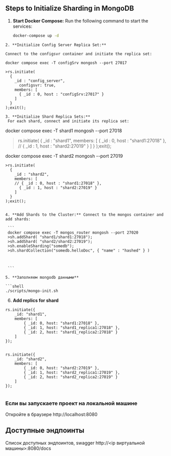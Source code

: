 
## Steps to Initialize Sharding in MongoDB

1. **Start Docker Compose:**
   Run the following command to start the services:
   ```bash
   docker-compose up -d
  ```
2. **Initialize Config Server Replica Set:**

  Connect to the configsvr container and initiate the replica set:

  ```
    docker compose exec -T configSrv mongosh --port 27017

    >rs.initiate(
      {
        _id : "config_server",
          configsvr: true,
        members: [
          { _id : 0, host : "configSrv:27017" }
        ]
      }
    );exit(); 

  ```
3. **Initialize Shard Replica Sets:**
   For each shard, connect and initiate its replica set:

   ```

   docker compose exec -T shard1 mongosh --port 27018 

   > rs.initiate(
      {
        _id : "shard1",
        members: [
          { _id : 0, host : "shard1:27018" },
        // { _id : 1, host : "shard2:27019" }
        ]
      }
   );exit();

  docker compose exec -T shard2 mongosh --port 27019

    >rs.initiate(
      {
        _id : "shard2",
        members: [
        // { _id : 0, host : "shard1:27018" },
          { _id : 1, host : "shard2:27019" }
        ]
      }
    );exit(); 


   ```

4. **Add Shards to the Cluster:** Connect to the mongos container and add shards:

    ```
    docker compose exec -T mongos_router mongosh --port 27020
    >sh.addShard( "shard1/shard1:27018");
    >sh.addShard( "shard2/shard2:27019");
    >sh.enableSharding("somedb");
    >sh.shardCollection("somedb.helloDoc", { "name" : "hashed" } )
    


    ```

5. **Заполняем mongodb данными**

```shell
./scripts/mongo-init.sh
```

6. **Add replics for shard**

```
rs.initiate({
    _id: "shard1",
    members: [
        { _id: 0, host: "shard1:27018" },
        { _id: 1, host: "shard1_replica1:27018" },
        { _id: 2, host: "shard1_replica2:27018" }
    ]
});


rs.initiate({
    _id: "shard2",
    members: [
        { _id: 0, host: "shard2:27019" },
        { _id: 1, host: "shard2_replica1:27019" },
        { _id: 2, host: "shard2_replica2:27019" }
    ]
});


```

### Если вы запускаете проект на локальной машине

Откройте в браузере http://localhost:8080

## Доступные эндпоинты

Список доступных эндпоинтов, swagger http://<ip виртуальной машины>:8080/docs